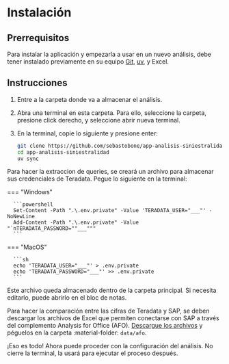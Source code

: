 <!--markdownlint-disable MD046-->

# Instalación

## Prerrequisitos

Para instalar la aplicación y empezarla a usar en un nuevo análisis, debe tener instalado previamente en su equipo [Git](https://git-scm.com/), [uv](https://docs.astral.sh/uv/getting-started/installation/), y Excel.

## Instrucciones

1. Entre a la carpeta donde va a almacenar el análisis.
2. Abra una terminal en esta carpeta. Para ello, seleccione la carpeta, presione click derecho, y seleccione abrir nueva terminal.
3. En la terminal, copie lo siguiente y presione enter:

      ```sh
      git clone https://github.com/sebastobone/app-analisis-siniestralidad.git
      cd app-analisis-siniestralidad
      uv sync
      ```

Para hacer la extraccion de queries, se creará un archivo para almacenar sus credenciales de Teradata. Pegue lo siguiente en la terminal:

=== "Windows"

      ```powershell
      Set-Content -Path ".\.env.private" -Value 'TERADATA_USER="___"' -NoNewLine
      Add-Content -Path ".\.env.private" -Value "`nTERADATA_PASSWORD=""___"""
      ```

=== "MacOS"

      ```sh
      echo 'TERADATA_USER="___"' > .env.private
      echo 'TERADATA_PASSWORD="___"' >> .env.private
      ```

Este archivo queda almacenado dentro de la carpeta principal. Si necesita editarlo, puede abrirlo en el bloc de notas.

Para hacer la comparación entre las cifras de Teradata y SAP, se deben descargar los archivos de Excel que permiten conectarse con SAP a través del complemento Analysis for Office (AFO). [Descargue los archivos](https://suramericana-my.sharepoint.com/:f:/g/personal/sebastiantobon_sura_com_co/ErrqzjH-aIRMsAgGij4ptPABWbknTTpJMxfBjFJPU6YIWQ?e=1dPTF6) y péguelos en la carpeta :material-folder: `data/afo`.

¡Eso es todo! Ahora puede proceder con la configuración del análisis. No cierre la terminal, la usará para ejecutar el proceso después.
